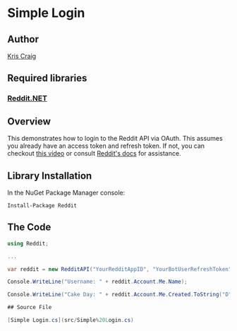 # Simple Login

## Author

[Kris Craig](../../../docs/contributors/Kris%20Craig.md)

## Required libraries

### [Reddit.NET](https://github.com/sirkris/Reddit.NET)

## Overview

This demonstrates how to login to the Reddit API via OAuth.  This assumes you already have an access token and refresh token.  If not, you can checkout [this video](https://www.youtube.com/watch?v=xlWhLyVgN2s) or consult [Reddit's docs](https://github.com/reddit-archive/reddit/wiki/OAuth2) for assistance.

## Library Installation

In the NuGet Package Manager console:

    Install-Package Reddit

## The Code

```c#
using Reddit;

...

var reddit = new RedditAPI("YourRedditAppID", "YourBotUserRefreshToken");

Console.WriteLine("Username: " + reddit.Account.Me.Name);

Console.WriteLine("Cake Day: " + reddit.Account.Me.Created.ToString("D"));

## Source File

[Simple Login.cs](src/Simple%20Login.cs)
```
